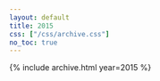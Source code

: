 ```yaml
---
layout: default
title: 2015
css: ["/css/archive.css"]
no_toc: true
---
```


{% include archive.html year=2015 %}
